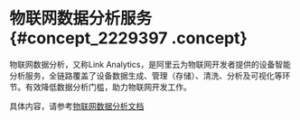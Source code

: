# 物联网数据分析服务 {#concept_2229397 .concept}

物联网数据分析，又称Link Analytics，是阿里云为物联网开发者提供的设备智能分析服务，全链路覆盖了设备数据生成、管理（存储）、清洗、分析及可视化等环节。有效降低数据分析门槛，助力物联网开发工作。

具体内容，请参考[物联网数据分析文档](https://help.aliyun.com/product/113682.html)

